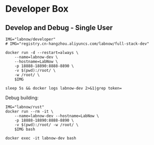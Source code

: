 # Developer Box

## Develop and Debug - Single User

```shell
IMG="labnow/developer"
# IMG="registry.cn-hangzhou.aliyuncs.com/labnow/full-stack-dev"

docker run -d --restart=always \
    --name=labnow-dev \
    --hostname=LabNow \
    -p 18888-18890:8888-8890 \
    -v $(pwd):/root/ \
    -w /root/ \
    $IMG

sleep 5s && docker logs labnow-dev 2>&1|grep token=
```

Debug building:

```shell
IMG="labnow/rust"
docker run --rm -it \
    --name=labnow-dev --hostname=LabNow \
    -p 18888-18890:8888-8890 \
    -v $(pwd):/root/ -w /root/ \
    $IMG bash

docker exec -it labnow-dev bash
```

